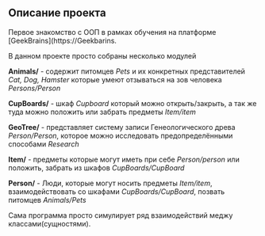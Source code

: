 ## Описание проекта

Первое знакомство с ООП в рамках обучения на платформе [GeekBrains](https://Geekbarins.

В данном проекте просто собраны несколько модулей

**Animals/** - содержит питомцев *Pets* и их конкретных представителей *Cat, Dog, Hamster* которые умеют отзываться на зов человека *Persons/Person*

**CupBoards/** - шкаф *Cupboard* который можно открыть/закрыть, а так же туда можно положить или забрать предметы *Item/item*

**GeoTree/** - представляет систему записи Генеологического древа *Person/Person*, которое можно исследовать предопределёнными способами *Research*

**Item/** - предметы которые могут иметь при себе *Person/person* или положить, забрать из шкафов *CupBoards/CupBoard*

**Person/** - Люди, которые могут носить предметы *Item/item*, взаимодействовать со шкафами *CupBoards/CupBoard*, позвать питомцев *Animals/Pets*

Сама программа просто симулирует ряд взаимодействий меджу классами(сущностями).